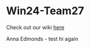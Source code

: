 # Win24-Team27

Check out our wiki [here](https://github.com/StanfordCS194/Win24-Team27/wiki)

Anna Edmonds - test
hi again